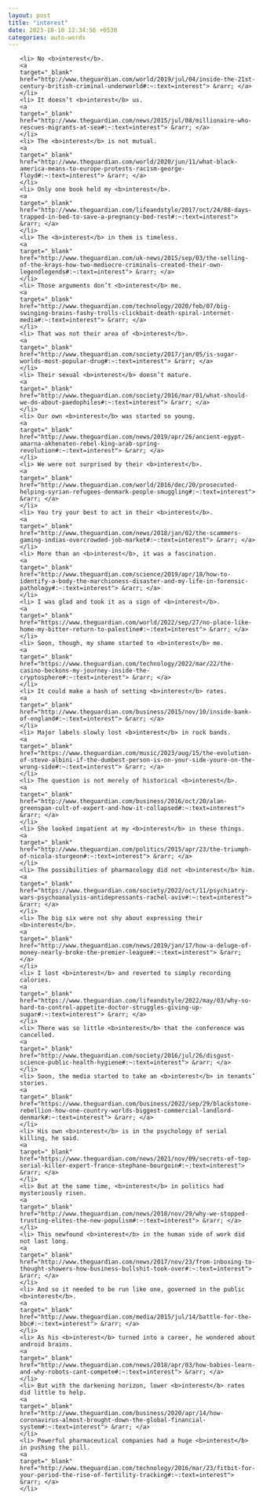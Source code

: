 ```yaml
---
layout: post
title: "interest"
date: 2023-10-10 12:34:56 +0530
categories: auto-words
---
```

<ol>

    <li> No <b>interest</b>.
    <a 
    target="_blank" 
    href="http://www.theguardian.com/world/2019/jul/04/inside-the-21st-century-british-criminal-underworld#:~:text=interest"> &rarr; </a>
    </li>
    <li> It doesn’t <b>interest</b> us.
    <a 
    target="_blank" 
    href="http://www.theguardian.com/news/2015/jul/08/millionaire-who-rescues-migrants-at-sea#:~:text=interest"> &rarr; </a>
    </li>
    <li> The <b>interest</b> is not mutual.
    <a 
    target="_blank" 
    href="http://www.theguardian.com/world/2020/jun/11/what-black-america-means-to-europe-protests-racism-george-floyd#:~:text=interest"> &rarr; </a>
    </li>
    <li> Only one book held my <b>interest</b>.
    <a 
    target="_blank" 
    href="http://www.theguardian.com/lifeandstyle/2017/oct/24/88-days-trapped-in-bed-to-save-a-pregnancy-bed-rest#:~:text=interest"> &rarr; </a>
    </li>
    <li> The <b>interest</b> in them is timeless.
    <a 
    target="_blank" 
    href="http://www.theguardian.com/uk-news/2015/sep/03/the-selling-of-the-krays-how-two-mediocre-criminals-created-their-own-legendlegends#:~:text=interest"> &rarr; </a>
    </li>
    <li> Those arguments don’t <b>interest</b> me.
    <a 
    target="_blank" 
    href="http://www.theguardian.com/technology/2020/feb/07/big-swinging-brains-fashy-trolls-clickbait-death-spiral-internet-media#:~:text=interest"> &rarr; </a>
    </li>
    <li> That was not their area of <b>interest</b>.
    <a 
    target="_blank" 
    href="http://www.theguardian.com/society/2017/jan/05/is-sugar-worlds-most-popular-drug#:~:text=interest"> &rarr; </a>
    </li>
    <li> Their sexual <b>interest</b> doesn’t mature.
    <a 
    target="_blank" 
    href="http://www.theguardian.com/society/2016/mar/01/what-should-we-do-about-paedophiles#:~:text=interest"> &rarr; </a>
    </li>
    <li> Our own <b>interest</b> was started so young.
    <a 
    target="_blank" 
    href="http://www.theguardian.com/news/2019/apr/26/ancient-egypt-amarna-akhenaten-rebel-king-arab-spring-revolution#:~:text=interest"> &rarr; </a>
    </li>
    <li> We were not surprised by their <b>interest</b>.
    <a 
    target="_blank" 
    href="http://www.theguardian.com/world/2016/dec/20/prosecuted-helping-syrian-refugees-denmark-people-smuggling#:~:text=interest"> &rarr; </a>
    </li>
    <li> You try your best to act in their <b>interest</b>.
    <a 
    target="_blank" 
    href="http://www.theguardian.com/news/2018/jan/02/the-scammers-gaming-indias-overcrowded-job-market#:~:text=interest"> &rarr; </a>
    </li>
    <li> More than an <b>interest</b>, it was a fascination.
    <a 
    target="_blank" 
    href="http://www.theguardian.com/science/2019/apr/18/how-to-identify-a-body-the-marchioness-disaster-and-my-life-in-forensic-pathology#:~:text=interest"> &rarr; </a>
    </li>
    <li> I was glad and took it as a sign of <b>interest</b>.
    <a 
    target="_blank" 
    href="https://www.theguardian.com/world/2022/sep/27/no-place-like-home-my-bitter-return-to-palestine#:~:text=interest"> &rarr; </a>
    </li>
    <li> Soon, though, my shame started to <b>interest</b> me.
    <a 
    target="_blank" 
    href="https://www.theguardian.com/technology/2022/mar/22/the-casino-beckons-my-journey-inside-the-cryptosphere#:~:text=interest"> &rarr; </a>
    </li>
    <li> It could make a hash of setting <b>interest</b> rates.
    <a 
    target="_blank" 
    href="http://www.theguardian.com/business/2015/nov/10/inside-bank-of-england#:~:text=interest"> &rarr; </a>
    </li>
    <li> Major labels slowly lost <b>interest</b> in rock bands.
    <a 
    target="_blank" 
    href="https://www.theguardian.com/music/2023/aug/15/the-evolution-of-steve-albini-if-the-dumbest-person-is-on-your-side-youre-on-the-wrong-side#:~:text=interest"> &rarr; </a>
    </li>
    <li> The question is not merely of historical <b>interest</b>.
    <a 
    target="_blank" 
    href="http://www.theguardian.com/business/2016/oct/20/alan-greenspan-cult-of-expert-and-how-it-collapsed#:~:text=interest"> &rarr; </a>
    </li>
    <li> She looked impatient at my <b>interest</b> in these things.
    <a 
    target="_blank" 
    href="http://www.theguardian.com/politics/2015/apr/23/the-triumph-of-nicola-sturgeon#:~:text=interest"> &rarr; </a>
    </li>
    <li> The possibilities of pharmacology did not <b>interest</b> him.
    <a 
    target="_blank" 
    href="https://www.theguardian.com/society/2022/oct/11/psychiatry-wars-psychoanalysis-antidepressants-rachel-aviv#:~:text=interest"> &rarr; </a>
    </li>
    <li> The big six were not shy about expressing their <b>interest</b>.
    <a 
    target="_blank" 
    href="http://www.theguardian.com/news/2019/jan/17/how-a-deluge-of-money-nearly-broke-the-premier-league#:~:text=interest"> &rarr; </a>
    </li>
    <li> I lost <b>interest</b> and reverted to simply recording calories.
    <a 
    target="_blank" 
    href="https://www.theguardian.com/lifeandstyle/2022/may/03/why-so-hard-to-control-appetite-doctor-struggles-giving-up-sugar#:~:text=interest"> &rarr; </a>
    </li>
    <li> There was so little <b>interest</b> that the conference was cancelled.
    <a 
    target="_blank" 
    href="http://www.theguardian.com/society/2016/jul/26/disgust-science-public-health-hygiene#:~:text=interest"> &rarr; </a>
    </li>
    <li> Soon, the media started to take an <b>interest</b> in tenants’ stories.
    <a 
    target="_blank" 
    href="https://www.theguardian.com/business/2022/sep/29/blackstone-rebellion-how-one-country-worlds-biggest-commercial-landlord-denmark#:~:text=interest"> &rarr; </a>
    </li>
    <li> His own <b>interest</b> is in the psychology of serial killing, he said.
    <a 
    target="_blank" 
    href="https://www.theguardian.com/news/2021/nov/09/secrets-of-top-serial-killer-expert-france-stephane-bourgoin#:~:text=interest"> &rarr; </a>
    </li>
    <li> But at the same time, <b>interest</b> in politics had mysteriously risen.
    <a 
    target="_blank" 
    href="http://www.theguardian.com/news/2018/nov/29/why-we-stopped-trusting-elites-the-new-populism#:~:text=interest"> &rarr; </a>
    </li>
    <li> This newfound <b>interest</b> in the human side of work did not last long.
    <a 
    target="_blank" 
    href="http://www.theguardian.com/news/2017/nov/23/from-inboxing-to-thought-showers-how-business-bullshit-took-over#:~:text=interest"> &rarr; </a>
    </li>
    <li> And so it needed to be run like one, governed in the public <b>interest</b>.
    <a 
    target="_blank" 
    href="http://www.theguardian.com/media/2015/jul/14/battle-for-the-bbc#:~:text=interest"> &rarr; </a>
    </li>
    <li> As his <b>interest</b> turned into a career, he wondered about android brains.
    <a 
    target="_blank" 
    href="http://www.theguardian.com/news/2018/apr/03/how-babies-learn-and-why-robots-cant-compete#:~:text=interest"> &rarr; </a>
    </li>
    <li> But with the darkening horizon, lower <b>interest</b> rates did little to help.
    <a 
    target="_blank" 
    href="http://www.theguardian.com/business/2020/apr/14/how-coronavirus-almost-brought-down-the-global-financial-system#:~:text=interest"> &rarr; </a>
    </li>
    <li> Powerful pharmaceutical companies had a huge <b>interest</b> in pushing the pill.
    <a 
    target="_blank" 
    href="http://www.theguardian.com/technology/2016/mar/23/fitbit-for-your-period-the-rise-of-fertility-tracking#:~:text=interest"> &rarr; </a>
    </li>